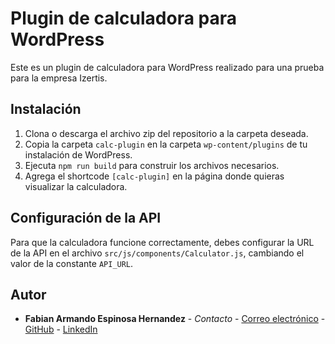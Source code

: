 # Plugin de calculadora para WordPress

Este es un plugin de calculadora para WordPress realizado para una prueba para la empresa Izertis.

## Instalación

1. Clona o descarga el archivo zip del repositorio a la carpeta deseada.
2. Copia la carpeta `calc-plugin` en la carpeta `wp-content/plugins` de tu instalación de WordPress.
3. Ejecuta `npm run build` para construir los archivos necesarios.
4. Agrega el shortcode `[calc-plugin]` en la página donde quieras visualizar la calculadora.

## Configuración de la API

Para que la calculadora funcione correctamente, debes configurar la URL de la API en el archivo `src/js/components/Calculator.js`, cambiando el valor de la constante `API_URL`.

## Autor

* **Fabian Armando Espinosa Hernandez** - *Contacto* - 
[Correo electrónico](mailto:fabianespinosa1988@gmail.com) -
[GitHub](https://github.com/FabianEspinosa) -
[LinkedIn](https://www.linkedin.com/in/faehz/)
